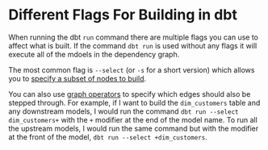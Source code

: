 # Different Flags For Building in dbt

When running the dbt `run` command there are multiple flags you can use to affect what is built. If the command `dbt run` is used without any flags it will execute all of the mdoels in the dependency graph.

The most common flag is `--select` (or `-s` for a short version) which allows you to [specify a subset of nodes to build](https://docs.getdbt.com/reference/node-selection/syntax#specifying-resources).

You can also use [graph operators](https://docs.getdbt.com/reference/node-selection/graph-operators) to specify which edges should also be stepped through. For example, if I want to build the `dim_customers` table and any downstream models, I would run the command `dbt run --select dim_customers+` with the `+` modifier at the end of the model name. To run all the upstream models, I would run the same command but with the modifier at the front of the model, `dbt run --select +dim_customers`.
